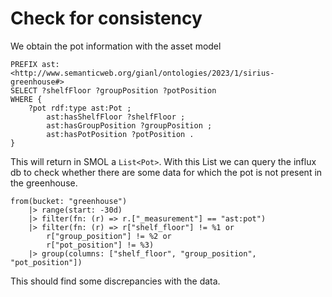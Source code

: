 # Check for consistency

We obtain the pot information with the asset model

```SPARQL
PREFIX ast: <http://www.semanticweb.org/gianl/ontologies/2023/1/sirius-greenhouse#>
SELECT ?shelfFloor ?groupPosition ?potPosition
WHERE {
    ?pot rdf:type ast:Pot ;
        ast:hasShelfFloor ?shelfFloor ;
        ast:hasGroupPosition ?groupPosition ;
        ast:hasPotPosition ?potPosition .
}
```

This will return in SMOL a `List<Pot>`. With this List we can query the influx db to check whether there are some data for which the pot is not present in the greenhouse.

```SMOL
from(bucket: "greenhouse")
    |> range(start: -30d)
    |> filter(fn: (r) => r.["_measurement"] == "ast:pot")
    |> filter(fn: (r) => r["shelf_floor"] != %1 or
        r["group_position"] != %2 or
        r["pot_position"] != %3)
    |> group(columns: ["shelf_floor", "group_position", "pot_position"])
```

This should find some discrepancies with the data.
